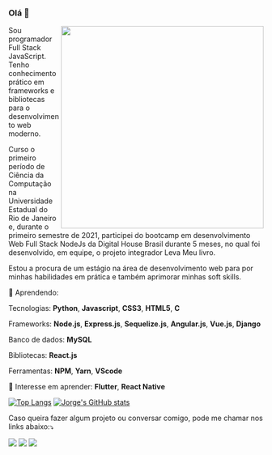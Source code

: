 ### Olá 👋

<img src="https://media.giphy.com/media/1KrM2hhDN3dgk/giphy.gif" min-width="400px" max-width="400px" width="400px" align="right">

<p align="left">
  Sou programador Full Stack JavaScript. Tenho conhecimento prático em frameworks e bibliotecas para o desenvolvimento web moderno.

Curso o primeiro período de Ciência da Computação na Universidade Estadual do Rio de Janeiro e, durante o primeiro semestre de 2021, participei do bootcamp em desenvolvimento Web Full Stack NodeJs da Digital House Brasil durante 5 meses, no qual foi desenvolvido, em equipe, o projeto integrador Leva Meu livro.

Estou a procura de um estágio na área de desenvolvimento web para por minhas habilidades em prática e também aprimorar minhas soft skills.
</p>

<p align="left">
  💬 Aprendendo: 
  
Tecnologias: <b>Python</b>, <b>Javascript</b>, <b>CSS3</b>, <b>HTML5</b>, <b>C</b>

Frameworks: <b>Node.js</b>, <b>Express.js</b>, <b>Sequelize.js</b>, <b>Angular.js</b>, <b>Vue.js</b>, <b>Django</b>

Banco de dados: <b>MySQL</b>

Bibliotecas: <b>React.js</b>

Ferramentas: <b>NPM</b>, <b>Yarn</b>, <b>VScode</b>
    
</p>

<p align="left">
  💬 Interesse em aprender: <b>Flutter</b>, <b>React Native</b>
    
</p>

[![Top Langs](https://github-readme-stats.vercel.app/api/top-langs/?username=JG-OLIVEIRA&layout=compact)](https://github.com/JG-OLIVEIRA/github-readme-stats)
[![Jorge's GitHub stats](https://github-readme-stats.vercel.app/api?username=JG-OLIVEIRA)](https://github.com/JG-OLIVEIRA/github-readme-stats) 

<p align="left">
    Caso queira fazer algum projeto ou conversar comigo, pode me chamar nos links abaixo:⤵️
</p>

<p align="left">
  <a href="https://www.linkedin.com/in/jorge-gon%C3%A7alves-de-oliveira-7570771a2/" alt="Linkedin">
  <img src="https://img.shields.io/badge/-Linkedin-0e76a8?style=for-the-badge&logo=Linkedin&logoColor=white&link=https://www.linkedin.com/"/></a>
  
  <a href="mailto:jorge.goliveira8@gmail.com" alt="Gmail">
  <img src="https://img.shields.io/badge/Gmail-D14836?style=for-the-badge&logo=gmail&logoColor=white"/></a>
  
  <a href="https://api.whatsapp.com/send?phone=5521974843145&text=Olá!" alt="Whatsapp">
  <img src="https://img.shields.io/badge/WhatsApp-25D366?style=for-the-badge&logo=whatsapp&logoColor=white"/></a>
 
</p> 
